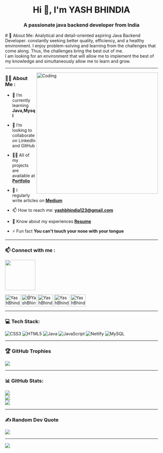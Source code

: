 <h1 align="center">Hi 👋, I'm YASH BHINDIA</h1>
<h3 align="center">A passionate java backend developer from India</h3>
# 💫 About Me:
Analytical and detail-oriented aspiring Java Backend Developer. constantly seeking better quality, efficiency, and a healthy environment. I enjoy problem-solving and learning from the challenges that come along. Thus, the challenges bring the best out of me.<br>I am looking for an environment that will allow me to implement the best of my knowledge and simultaneously allow me to learn and grow.

---

<div>
    <img align="right" alt="Coding" width="400" src="https://i.pinimg.com/originals/18/a4/94/18a4949fc9c8067172d3b96e302e7097.gif">
</div>

### :woman_technologist: About Me :
 
- 🌱 I’m currently learning **Java,Mysql**

- 👯 I’m looking to collaborate on LinkedIn and GitHub

- 👨‍💻 All of my projects are available at [**Portfolio**](https://yashbhindia.github.io/PortfolioOfficial/)

- 📝 I regularly write articles on [**Medium**](https://medium.com/@yashbhindia123)

- 📫 How to reach me: **yashbhindia123@gmail.com**

- 📄 Know about my experiences [**Resume**](https://drive.google.com/file/d/15PY7pMt4mePurlWjnzvh5vUABDdAzPJg/view?usp=sharing)

- ⚡ Fun fact **You can't touch your nose with your tongue**

---


### :mailbox: Connect with me :

<img src="https://raw.githubusercontent.com/ShahriarShafin/ShahriarShafin/main/Assets/handshake.gif" width="100px" style="max-width: 100%;"><br>

<p align="left"; style="display: flex;justify-content: space-evenly;width: 40%;">
<a href="https://www.linkedin.com/in/yash-bhindia-0a967b229/" target="blank"><img align="center" src="https://raw.githubusercontent.com/rahuldkjain/github-profile-readme-generator/master/src/images/icons/Social/linked-in-alt.svg" alt="YashBhindia" height="40" width="50" /></a>&nbsp;   &nbsp;
<a href="https://medium.com/@yashbhindia123" target="blank"><img align="center" src="https://raw.githubusercontent.com/rahuldkjain/github-profile-readme-generator/master/src/images/icons/Social/medium.svg" alt="@YashBhindia" height="40" width="50" /></a>&nbsp;   &nbsp;
<a href="https://www.facebook.com/profile.php?id=100008912116349" target="blank"><img align="center" src="https://raw.githubusercontent.com/rahuldkjain/github-profile-readme-generator/master/src/images/icons/Social/facebook.svg" alt="YashBhindia" height="40" width="50" /></a>&nbsp;   &nbsp;
<a href="https://www.instagram.com/yashbhindia/" target="blank"><img align="center" src="https://raw.githubusercontent.com/rahuldkjain/github-profile-readme-generator/master/src/images/icons/Social/instagram.svg" alt="YashBhindia" height="40" width="50" /></a>&nbsp;   &nbsp;
<a href="https://leetcode.com/YASHBHINDIA/" target="blank"><img align="center" src="https://raw.githubusercontent.com/rahuldkjain/github-profile-readme-generator/master/src/images/icons/Social/leet-code.svg" alt="YashBhindia" height="40" width="50" /></a>&nbsp;   &nbsp;
</p>

---

### 💻 Tech Stack:
![CSS3](https://img.shields.io/badge/css3-%231572B6.svg?style=for-the-badge&logo=css3&logoColor=white) ![HTML5](https://img.shields.io/badge/html5-%23E34F26.svg?style=for-the-badge&logo=html5&logoColor=white) ![Java](https://img.shields.io/badge/java-%23ED8B00.svg?style=for-the-badge&logo=java&logoColor=white) ![JavaScript](https://img.shields.io/badge/javascript-%23323330.svg?style=for-the-badge&logo=javascript&logoColor=%23F7DF1E) ![Netlify](https://img.shields.io/badge/netlify-%23000000.svg?style=for-the-badge&logo=netlify&logoColor=#00C7B7) ![MySQL](https://img.shields.io/badge/mysql-%2300f.svg?style=for-the-badge&logo=mysql&logoColor=white)

---

### 🏆 GitHub Trophies
![](https://github-profile-trophy.vercel.app/?username=YashBhindia&theme=radical&no-frame=false&no-bg=true&margin-w=4)

---
### 📊 GitHub Stats:
![](https://github-readme-stats.vercel.app/api?username=YashBhindia&theme=dark&hide_border=false&include_all_commits=false&count_private=false)<br/>
![](https://github-readme-streak-stats.herokuapp.com/?user=YashBhindia&theme=dark&hide_border=false)<br/>
![](https://github-readme-stats.vercel.app/api/top-langs/?username=YashBhindia&theme=dark&hide_border=false&include_all_commits=false&count_private=false&layout=compact)



---

### ✍️ Random Dev Quote
![](https://quotes-github-readme.vercel.app/api?type=horizontal&theme=radical)

---
[![](https://visitcount.itsvg.in/api?id=YashBhindia&icon=0&color=0)](https://visitcount.itsvg.in)


